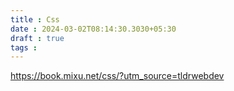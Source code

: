 ```yaml
---
title : Css
date : 2024-03-02T08:14:30.3030+05:30
draft : true
tags : 
---
```



https://book.mixu.net/css/?utm_source=tldrwebdev